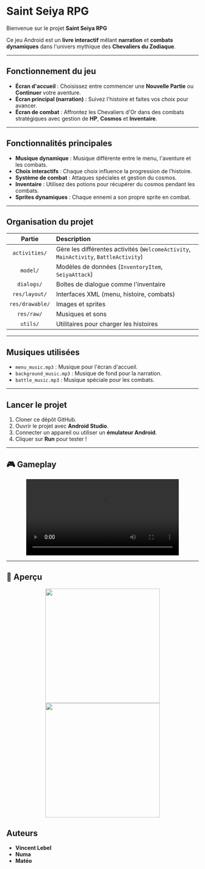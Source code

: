 # Saint Seiya RPG

Bienvenue sur le projet **Saint Seiya RPG**

Ce jeu Android est un **livre interactif** mêlant **narration** et **combats dynamiques** dans l'univers mythique des **Chevaliers du Zodiaque**.

---

## Fonctionnement du jeu

- **Écran d'accueil** : Choisissez entre commencer une **Nouvelle Partie** ou **Continuer** votre aventure.
- **Écran principal (narration)** : Suivez l'histoire et faites vos choix pour avancer.
- **Écran de combat** : Affrontez les Chevaliers d'Or dans des combats stratégiques avec gestion de **HP**, **Cosmos** et **Inventaire**.

---

## Fonctionnalités principales

- **Musique dynamique** : Musique différente entre le menu, l'aventure et les combats.
- **Choix interactifs** : Chaque choix influence la progression de l’histoire.
- **Système de combat** : Attaques spéciales et gestion du cosmos.
- **Inventaire** : Utilisez des potions pour récupérer du cosmos pendant les combats.
- **Sprites dynamiques** : Chaque ennemi a son propre sprite en combat.

---

## Organisation du projet

| Partie | Description |
|:------:|:------------|
| `activities/` | Gère les différentes activités (`WelcomeActivity`, `MainActivity`, `BattleActivity`) |
| `model/` | Modèles de données (`InventoryItem`, `SeiyaAttack`) |
| `dialogs/` | Boîtes de dialogue comme l'inventaire |
| `res/layout/` | Interfaces XML (menu, histoire, combats) |
| `res/drawable/` | Images et sprites |
| `res/raw/` | Musiques et sons |
| `utils/` | Utilitaires pour charger les histoires |

---

## Musiques utilisées

- `menu_music.mp3` : Musique pour l'écran d'accueil.
- `background_music.mp3` : Musique de fond pour la narration.
- `battle_music.mp3` : Musique spéciale pour les combats.

---

## Lancer le projet

1. Cloner ce dépôt GitHub.
2. Ouvrir le projet avec **Android Studio**.
3. Connecter un appareil ou utiliser un **émulateur Android**.
4. Cliquer sur **Run** pour tester !

---
## 🎮 Gameplay

<p align="center">
  <video src="https://github.com/user-attachments/assets/707a9c0e-c961-4569-b246-264b8f55d22b" width="400" controls></video>
</p>

---

## 📸 Aperçu

<p align="center">
  <img src="https://github.com/user-attachments/assets/f8c8846b-d70c-4f89-a4a3-02ddbad0f345" width="300"/>
  <img src="https://github.com/user-attachments/assets/da75fd06-7886-4487-abed-afb8c9e0caf4" width="300"/>  
</p>

## Auteurs

- **Vincent Lebel**
- **Numa**
- **Matéo**
